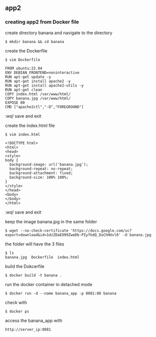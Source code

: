 ## app2

### creating app2 from Docker file

create directory banana and navigate to the directory
```
$ mkdir banana && cd banana
```
create the Dockerfile
```
$ vim Dockerfile
```
```
FROM ubuntu:22.04
ENV DEBIAN_FRONTEND=noninteractive
RUN apt-get update -y
RUN apt-get install apache2 -y
RUN apt-get install apache2-utils -y
RUN apt-get clean
COPY index.html /var/www/html/
COPY banana.jpg /var/www/html/
EXPOSE 80
CMD ["apache2ctl","-D","FOREGROUND"]
```
:wq! save and exit

create the index.html file
```
$ vim index.html
```
```
<!DOCTYPE html>
<html>
<head>
<style>
body {
  background-image: url('banana.jpg');
  background-repeat: no-repeat;
  background-attachment: fixed;
  background-size: 100% 100%;
}
</style>
</head>
<body>
</body>
</html>
```
:wq! save and exit

keep the image banana.jpg in the same folder
```
$ wget --no-check-certificate 'https://docs.google.com/uc?export=download&id=1dzZDaEO99ZweDb-PIyfkdQ_DuChHUvl0' -O banana.jpg
```
the folder will have the 3 files
```
$ ls
banana.jpg  Dockerfile  index.html
```
build the Dokcerfile
```
$ docker build -t banana .
```
run the docker container in detached mode
```
$ docker run -d --name banana_app -p 8081:80 banana
```
check with 
```
$ docker ps
```
access the banana_app with
```
http://server_ip:8081
```



